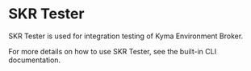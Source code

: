 # SKR Tester

SKR Tester is used for integration testing of Kyma Environment Broker. 

For more details on how to use SKR Tester, see the built-in CLI documentation.